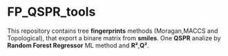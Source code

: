 # FP_QSPR_tools
This repository contains tree **fingerprints** methods (Moragan,MACCS and Topological), that export a binare matrix from **smiles**. One **QSPR** analize by **Random Forest Regressor** ML method and **R²**,**Q²**. 
